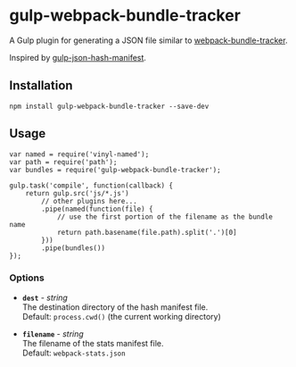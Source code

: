 # gulp-webpack-bundle-tracker

A Gulp plugin for generating a JSON file similar to [webpack-bundle-tracker](https://github.com/owais/webpack-bundle-tracker).

Inspired by [gulp-json-hash-manifest](https://github.com/toppr/gulp-json-hash-manifest).

## Installation

    npm install gulp-webpack-bundle-tracker --save-dev

## Usage

```
var named = require('vinyl-named');
var path = require('path');
var bundles = require('gulp-webpack-bundle-tracker');

gulp.task('compile', function(callback) {
    return gulp.src('js/*.js')
        // other plugins here...
        .pipe(named(function(file) {
            // use the first portion of the filename as the bundle name
            return path.basename(file.path).split('.')[0]
        }))
        .pipe(bundles())
});
```

### Options

- **`dest`** - *string*  
    The destination directory of the hash manifest file.  
    Default: `process.cwd()` (the current working directory)

- **`filename`** - *string*  
    The filename of the stats manifest file.  
    Default: `webpack-stats.json`
